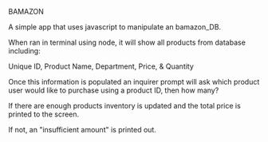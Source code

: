 BAMAZON

A simple app that uses javascript to manipulate an bamazon_DB.

When ran in terminal using node, it will show all products from database including:

Unique ID, Product Name, Department, Price, & Quantity

Once this information is populated an inquirer prompt will ask which product user would like to purchase
using a product ID, then how many?

If there are enough products inventory is updated and the total price is printed to the screen.

If not, an "insufficient amount" is printed out.
